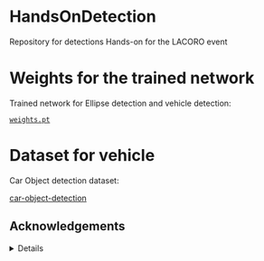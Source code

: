 # HandsOnDetection
Repository for detections Hands-on for the LACORO event 


# Weights for the trained network
Trained network for Ellipse detection and vehicle detection:

[`weights.pt`](https://drive.google.com/file/d/17L1apJwf6TWzn9Kt1YmxMdV-FPd2Hh0I/view?usp=sharing)

# Dataset for vehicle
Car Object detection dataset: 

[car-object-detection](https://www.kaggle.com/code/balraj98/yolo-v5-car-object-detection/input)

## Acknowledgements

<details>
C.-Y. Wang, A. Bochkovskiy, H.-Y. M. Liao, Yolov7: Trainable bag-of-freebies sets new state-of-the-art
724 for real-time object detectors, in: Proceedings of the IEEE/CVF Conference on Computer Vision and
725 Pattern Recognition, 2023, pp. 7464–7475 

* [https://github.com/WongKinYiu/yolov7](https://github.com/WongKinYiu/yolov7)

</details>
